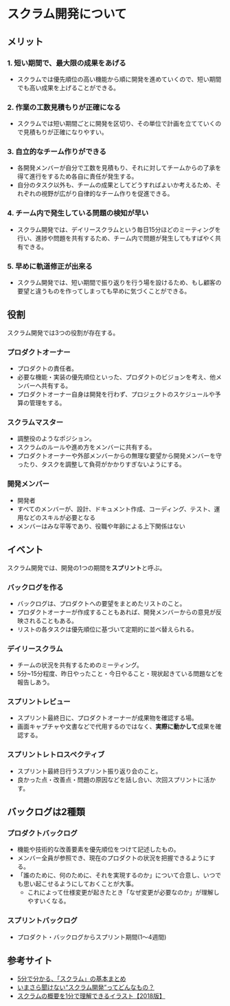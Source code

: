 スクラム開発について
===

## メリット
### 1. 短い期間で、最大限の成果をあげる
- スクラムでは優先順位の高い機能から順に開発を進めていくので、短い期間でも高い成果を上げることができる。

### 2. 作業の工数見積もりが正確になる
- スクラムでは短い期間ごとに開発を区切り、その単位で計画を立てていくので見積もりが正確になりやすい。

### 3. 自立的なチーム作りができる
- 各開発メンバーが自分で工数を見積もり、それに対してチームからの了承を得て進行をするため各自に責任が発生する。
- 自分のタスク以外も、チームの成果としてどうすればよいか考えるため、それぞれの視野が広がり自律的なチーム作りを促進できる。

### 4. チーム内で発生している問題の検知が早い
- スクラム開発では、デイリースクラムという毎日15分ほどのミーティングを行い、進捗や問題を共有するため、チーム内で問題が発生してもすばやく共有できる。

### 5. 早めに軌道修正が出来る
- スクラム開発では、短い期間で振り返りを行う場を設けるため、もし顧客の要望と違うものを作ってしまっても早めに気づくことができる。

## 役割
スクラム開発では3つの役割が存在する。

### プロダクトオーナー
- プロダクトの責任者。
- 必要な機能・実装の優先順位といった、プロダクトのビジョンを考え、他メンバーへ共有する。
- プロダクトオーナー自身は開発を行わず、プロジェクトのスケジュールや予算の管理をする。

### スクラムマスター
- 調整役のようなポジション。
- スクラムのルールや進め方をメンバーに共有する。
- プロダクトオーナーや外部メンバーからの無理な要望から開発メンバーを守ったり、タスクを調整して負荷がかかりすぎないようにする。

### 開発メンバー
- 開発者
- すべてのメンバーが、設計、ドキュメント作成、コーディング、テスト、運用などのスキルが必要となる
- メンバーはみな平等であり、役職や年齢による上下関係はない

## イベント
スクラム開発では、開発の1つの期間を**スプリント**と呼ぶ。

### バックログを作る
- バックログは、プロダクトへの要望をまとめたリストのこと。
- プロダクトオーナーが作成することもあれば、開発メンバーからの意見が反映されることもある。
- リストの各タスクは優先順位に基づいて定期的に並べ替えられる。

### デイリースクラム
- チームの状況を共有するためのミーティング。
- 5分~15分程度、昨日やったこと・今日やること・現状起きている問題などを報告しあう。

### スプリントレビュー
- スプリント最終日に、プロダクトオーナーが成果物を確認する場。
- 画面キャプチャや文書などで代用するのではなく、**実際に動かして**成果を確認する。

### スプリントレトロスペクティブ
- スプリント最終日行うスプリント振り返り会のこと。
- 良かった点・改善点・問題の原因などを話し合い、次回スプリントに活かす。

## バックログは2種類
### プロダクトバックログ
- 機能や技術的な改善要素を優先順位をつけて記述したもの。
- メンバー全員が参照でき、現在のプロダクトの状況を把握できるようにする。
- 「誰のために、何のために、それを実現するのか」について合意し、いつでも思い起こせるようにしておくことが大事。
  - これによって仕様変更が起きたとき「なぜ変更が必要なのか」が理解しやすいくなる。

### スプリントバックログ
- プロダクト・バックログからスプリント期間(1～4週間)


## 参考サイト
- [5分で分かる、「スクラム」の基本まとめ](https://www.atmarkit.co.jp/ait/articles/1208/07/news128.html)
- [いまさら聞けない“スクラム開発”ってどんなもの？](https://geechs-magazine.com/tag/tech/20160212)
- [スクラムの概要を1分で理解できるイラスト【2018版】](https://www.ryuzee.com/contents/blog/7124)